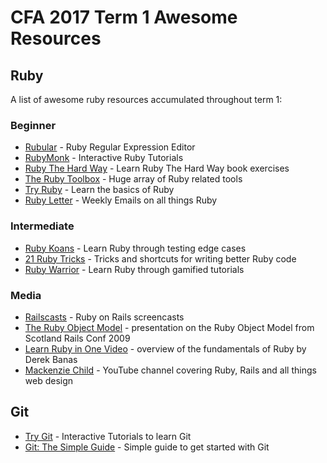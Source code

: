 


# CFA 2017 Term 1 Awesome Resources

## Ruby

A list of awesome ruby resources accumulated throughout term 1:

### Beginner
* [Rubular](http://rubular.com) - Ruby Regular Expression Editor
* [RubyMonk](https://rubymonk.com/) - Interactive Ruby Tutorials
* [Ruby The Hard Way](https://learncodethehardway.org/ruby/) - Learn Ruby The Hard Way book exercises
* [The Ruby Toolbox](https://www.ruby-toolbox.com/) - Huge array of Ruby related tools
* [Try Ruby](http://tryruby.org/levels/1/challenges/0) - Learn the basics of Ruby
* [Ruby Letter](http://www.rubyletter.com/) - Weekly Emails on all things Ruby


### Intermediate
* [Ruby Koans](http://rubykoans.com/) - Learn Ruby through testing edge cases
* [21 Ruby Tricks](http://www.rubyinside.com/21-ruby-tricks-902.html) - Tricks and shortcuts for writing better Ruby code
* [Ruby Warrior](https://www.bloc.io/ruby-warrior/#/) - Learn Ruby through gamified tutorials

### Media
* [Railscasts](http://railscasts.com/) - Ruby on Rails screencasts
* [The Ruby Object Model](https://www.youtube.com/watch?v=X2sgQ38UDVY&feature=youtu.be) - presentation on the Ruby Object Model from Scotland Rails Conf 2009
* [Learn Ruby in One Video](https://www.youtube.com/watch?v=Dji9ALCgfpM) - overview of the fundamentals of Ruby by Derek Banas
* [Mackenzie Child](https://www.youtube.com/user/mackenziechild/featured) - YouTube channel covering Ruby, Rails and all things web design


## Git
* [Try Git](https://try.github.io/levels/1/challenges/1) - Interactive Tutorials to learn Git
* [Git: The Simple Guide](http://rogerdudler.github.io/git-guide/) - Simple guide to get started with Git
